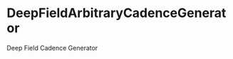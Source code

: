 DeepFieldArbitraryCadenceGenerator
==================================

Deep Field Cadence Generator
